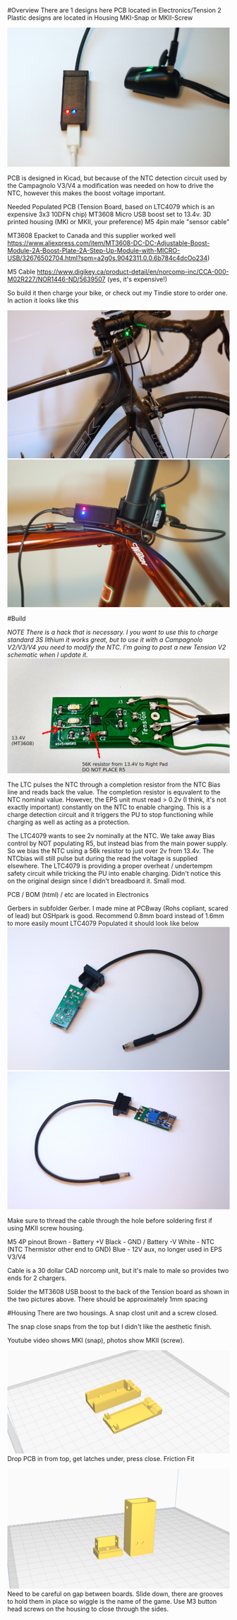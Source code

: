 #Overview
There are 1 designs here
PCB located in Electronics/Tension
2 Plastic designs are located in Housing MKI-Snap or MKII-Screw

![tbltop](/MicroCharger/Images/DSC_1424.jpg "Table Top Charging")

PCB is designed in Kicad, but because of the NTC detection circuit used by the Campagnolo V3/V4 a modification was needed on how to drive the NTC, however this makes the boost voltage important.

Needed
Populated PCB (Tension Board, based on LTC4079 which is an expensive 3x3 10DFN chip)
MT3608 Micro USB boost set to 13.4v.
3D printed housing (MKI or MKII, your preference)
M5 4pin male "sensor cable"

MT3608 Epacket to Canada and this supplier worked well https://www.aliexpress.com/item/MT3608-DC-DC-Adjustable-Boost-Module-2A-Boost-Plate-2A-Step-Up-Module-with-MICRO-USB/32676502704.html?spm=a2g0s.9042311.0.0.6b784c4dcOo234)

M5 Cable https://www.digikey.ca/product-detail/en/norcomp-inc/CCA-000-M02R227/NOR1446-ND/5639507 (yes, it's expensive!)

So build it then charge your bike, or check out my Tindie store to order one. In action it looks like this

![stem](/MicroCharger/Images/DSC_1468.jpg "Stem Charging")
![brake](/MicroCharger/Images/DSC_1457.jpg "Brake Charging")


#Build

*NOTE
There is a hack that is necessary. I you want to use this to charge standard 3S lithium it works great, but to use it with a Campagnolo V2/V3/V4 you need to modify the NTC. I'm going to post a new Tension V2 schematic when I update it.*
![Mod](/MicroCharger/Electronics/Images/MOD.jpg "EPS Mod")

The LTC pulses the NTC through a completion resistor from the NTC Bias line and reads back the value. The completion resistor is equvalent to the NTC nominal value. However, the EPS unit must read > 0.2v (I think, it's not exactly important) constantly on the NTC to enable charging. This is a charge detection circuit and it triggers the PU to stop functioning while charging as well as acting as a protection.

The LTC4079 wants to see 2v nominally at the NTC. We take away Bias control by NOT populating R5, but instead bias from the main power supply. So we bias the NTC using a 56k resistor to just over 2v from 13.4v. The NTCbias will still pulse but during the read the voltage is supplied elsewhere. The LTC4079 is providing a proper overheat / undertempm safety circuit while tricking the PU into enable charging. Didn't notice this on the original design since I didn't breadboard it. Small mod.

PCB / BOM (html) / etc are located in Electronics

Gerbers in subfolder Gerber. I made mine at PCBway (Rohs copliant, scared of lead) but OSHpark is good. Recommend 0.8mm board instead of 1.6mm to more easily mount LTC4079
Populated it should look like below
![Charge1](/MicroCharger/Electronics/Images/DSC_1434.jpg "EPS Charge 1")
![Charge2](/MicroCharger/Electronics/Images/DSC_1436.jpg "EPS Charge 2")

Make sure to thread the cable through the hole before soldering first if using MKII screw housing.

M5 4P pinout
Brown - Battery +V
Black - GND / Battery -V
White - NTC (NTC Thermistor other end to GND)
Blue - 12V aux, no longer used in EPS V3/V4

Cable is a 30 dollar CAD norcomp unit, but it's male to male so provides two ends for 2 chargers.

Solder the MT3608 USB boost to the back of the Tension board as shown in the two pictures above. There should be approximately 1mm spacing

#Housing
There are two housings. A snap clost unit and a screw closed.

The snap close snaps from the top but I didn't like the aesthetic finish.

Youtube video shows MKI (snap), photos show MKII (screw). 

![MKI](/MicroCharger/Housing/Images/MKI.jpg "MKI snap housing")
Drop PCB in from top, get latches under, press close. Friction Fit


![MKII](/MicroCharger/Housing/Images/MKII.jpg "MKII screw housing")
Need to be careful on gap between boards. Slide down, there are grooves to hold them in place so wiggle is the name of the game. Use M3 button head screws on the housing to close through the sides.
